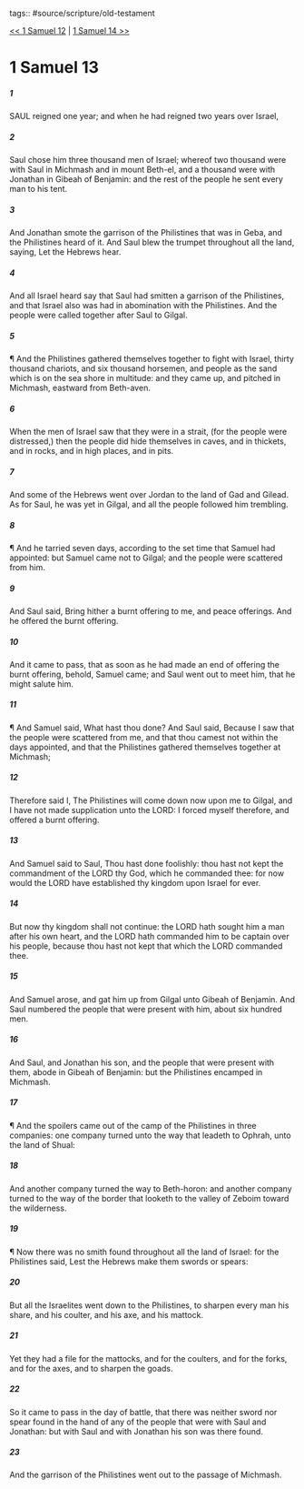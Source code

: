 tags:: #source/scripture/old-testament

[<< 1 Samuel 12](/old-testament/09_1_Samuel/1_Samuel_12.md) | [1 Samuel 14 >>](/old-testament/09_1_Samuel/1_Samuel_14.md)

# 1 Samuel 13

##### 1

SAUL reigned one year; and when he had reigned two years over Israel,

##### 2

Saul chose him three thousand men of Israel; whereof two thousand were with Saul in Michmash and in mount Beth-el, and a thousand were with Jonathan in Gibeah of Benjamin: and the rest of the people he sent every man to his tent.

##### 3

And Jonathan smote the garrison of the Philistines that was in Geba, and the Philistines heard of it. And Saul blew the trumpet throughout all the land, saying, Let the Hebrews hear.

##### 4

And all Israel heard say that Saul had smitten a garrison of the Philistines, and that Israel also was had in abomination with the Philistines. And the people were called together after Saul to Gilgal.

##### 5

¶ And the Philistines gathered themselves together to fight with Israel, thirty thousand chariots, and six thousand horsemen, and people as the sand which is on the sea shore in multitude: and they came up, and pitched in Michmash, eastward from Beth-aven.

##### 6

When the men of Israel saw that they were in a strait, (for the people were distressed,) then the people did hide themselves in caves, and in thickets, and in rocks, and in high places, and in pits.

##### 7

And some of the Hebrews went over Jordan to the land of Gad and Gilead. As for Saul, he was yet in Gilgal, and all the people followed him trembling.

##### 8

¶ And he tarried seven days, according to the set time that Samuel had appointed: but Samuel came not to Gilgal; and the people were scattered from him.

##### 9

And Saul said, Bring hither a burnt offering to me, and peace offerings. And he offered the burnt offering.

##### 10

And it came to pass, that as soon as he had made an end of offering the burnt offering, behold, Samuel came; and Saul went out to meet him, that he might salute him.

##### 11

¶ And Samuel said, What hast thou done? And Saul said, Because I saw that the people were scattered from me, and that thou camest not within the days appointed, and that the Philistines gathered themselves together at Michmash;

##### 12

Therefore said I, The Philistines will come down now upon me to Gilgal, and I have not made supplication unto the LORD: I forced myself therefore, and offered a burnt offering.

##### 13

And Samuel said to Saul, Thou hast done foolishly: thou hast not kept the commandment of the LORD thy God, which he commanded thee: for now would the LORD have established thy kingdom upon Israel for ever.

##### 14

But now thy kingdom shall not continue: the LORD hath sought him a man after his own heart, and the LORD hath commanded him to be captain over his people, because thou hast not kept that which the LORD commanded thee.

##### 15

And Samuel arose, and gat him up from Gilgal unto Gibeah of Benjamin. And Saul numbered the people that were present with him, about six hundred men.

##### 16

And Saul, and Jonathan his son, and the people that were present with them, abode in Gibeah of Benjamin: but the Philistines encamped in Michmash.

##### 17

¶ And the spoilers came out of the camp of the Philistines in three companies: one company turned unto the way that leadeth to Ophrah, unto the land of Shual:

##### 18

And another company turned the way to Beth-horon: and another company turned to the way of the border that looketh to the valley of Zeboim toward the wilderness.

##### 19

¶ Now there was no smith found throughout all the land of Israel: for the Philistines said, Lest the Hebrews make them swords or spears:

##### 20

But all the Israelites went down to the Philistines, to sharpen every man his share, and his coulter, and his axe, and his mattock.

##### 21

Yet they had a file for the mattocks, and for the coulters, and for the forks, and for the axes, and to sharpen the goads.

##### 22

So it came to pass in the day of battle, that there was neither sword nor spear found in the hand of any of the people that were with Saul and Jonathan: but with Saul and with Jonathan his son was there found.

##### 23

And the garrison of the Philistines went out to the passage of Michmash.
